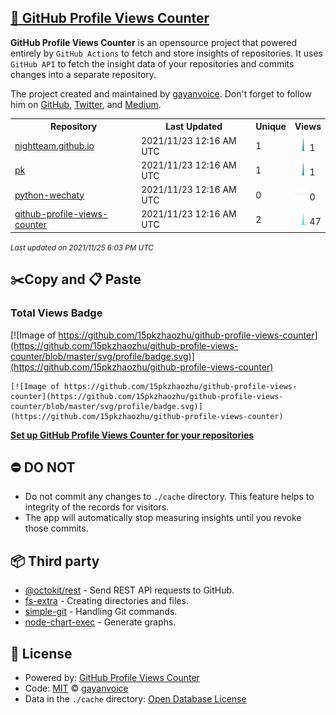 ## [🚀 GitHub Profile Views Counter](https://github.com/gayanvoice/github-profile-views-counter)
**GitHub Profile Views Counter** is an opensource project that powered entirely by  `GitHub Actions` to fetch and store insights of repositories.
It uses `GitHub API` to fetch the insight data of your repositories and commits changes into a separate repository.

The project created and maintained by [gayanvoice](https://github.com/gayanvoice). Don't forget to follow him on [GitHub](https://github.com/gayanvoice), [Twitter](https://twitter.com/gayanvoice), and [Medium](https://gayanvoice.medium.com/).

<table>
	<tr>
		<th>
			Repository
		</th>
		<th>
			Last Updated
		</th>
		<th>
			Unique
		</th>
		<th>
			Views
		</th>
	</tr>
	<tr>
		<td>
			<a href="https://github.com/15pkzhaozhu/github-profile-views-counter/tree/master/readme/288138625/year.md">
				nightteam.github.io
			</a>
		</td>
		<td>
			2021/11/23 12:16 AM UTC
		</td>
		<td>
			1
		</td>
		<td>
			<img alt="Response time graph" src="https://github.com/15pkzhaozhu/github-profile-views-counter/raw/master/graph/288138625/small/year.png" height="20"> 1
		</td>
	</tr>
	<tr>
		<td>
			<a href="https://github.com/15pkzhaozhu/github-profile-views-counter/tree/master/readme/36483482/year.md">
				pk
			</a>
		</td>
		<td>
			2021/11/23 12:16 AM UTC
		</td>
		<td>
			1
		</td>
		<td>
			<img alt="Response time graph" src="https://github.com/15pkzhaozhu/github-profile-views-counter/raw/master/graph/36483482/small/year.png" height="20"> 1
		</td>
	</tr>
	<tr>
		<td>
			<a href="https://github.com/15pkzhaozhu/github-profile-views-counter/tree/master/readme/358118711/year.md">
				python-wechaty
			</a>
		</td>
		<td>
			2021/11/23 12:16 AM UTC
		</td>
		<td>
			0
		</td>
		<td>
			<img alt="Response time graph" src="https://github.com/15pkzhaozhu/github-profile-views-counter/raw/master/graph/358118711/small/year.png" height="20"> 0
		</td>
	</tr>
	<tr>
		<td>
			<a href="https://github.com/15pkzhaozhu/github-profile-views-counter/tree/master/readme/386482765/year.md">
				github-profile-views-counter
			</a>
		</td>
		<td>
			2021/11/23 12:16 AM UTC
		</td>
		<td>
			2
		</td>
		<td>
			<img alt="Response time graph" src="https://github.com/15pkzhaozhu/github-profile-views-counter/raw/master/graph/386482765/small/year.png" height="20"> 47
		</td>
	</tr>
</table>

<small><i>Last updated on 2021/11/25 6:03 PM UTC</i></small>

## ✂️Copy and 📋 Paste
### Total Views Badge
[![Image of https://github.com/15pkzhaozhu/github-profile-views-counter](https://github.com/15pkzhaozhu/github-profile-views-counter/blob/master/svg/profile/badge.svg)](https://github.com/15pkzhaozhu/github-profile-views-counter)

```readme
[![Image of https://github.com/15pkzhaozhu/github-profile-views-counter](https://github.com/15pkzhaozhu/github-profile-views-counter/blob/master/svg/profile/badge.svg)](https://github.com/15pkzhaozhu/github-profile-views-counter)
```
[**Set up GitHub Profile Views Counter for your repositories**](https://github.com/gayanvoice/github-profile-views-counter)
## ⛔ DO NOT
- Do not commit any changes to `./cache` directory. This feature helps to integrity of the records for visitors.
- The app will automatically stop measuring insights until you revoke those commits.
## 📦 Third party

- [@octokit/rest](https://www.npmjs.com/package/@octokit/rest) - Send REST API requests to GitHub.
- [fs-extra](https://www.npmjs.com/package/fs-extra) - Creating directories and files.
- [simple-git](https://www.npmjs.com/package/simple-git) - Handling Git commands.
- [node-chart-exec](https://www.npmjs.com/package/node-chart-exec) - Generate graphs.
## 📄 License
- Powered by: [GitHub Profile Views Counter](https://github.com/gayanvoice/github-profile-views-counter)
- Code: [MIT](./LICENSE) © [gayanvoice](https://github.com/gayanvoice)
- Data in the `./cache` directory: [Open Database License](https://opendatacommons.org/licenses/odbl/1-0/)